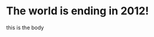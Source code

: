 <!doctype html>

<html>
<head>
<title> No head </title>
</head>

<body>
<h1> The world is ending in 2012!</h1>
this is the body
</body>

</html>  
 
